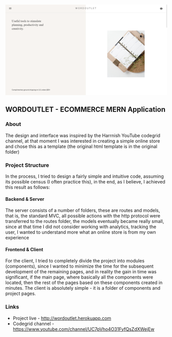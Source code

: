![WORDOUTLET - Hero](screenshot.png)

## WORDOUTLET - ECOMMERCE MERN Application

### About

The design and interface was inspired by the Harrnish YouTube codegrid channel, at that moment I was interested in creating a simple online store and chose this as a template (the original html template is in the original folder)

### Project Structure

In the process, I tried to design a fairly simple and intuitive code, assuming its possible census (I often practice this), in the end, as I believe, I achieved this result as follows:

#### Backend & Server

The server consists of a number of folders, these are routes and models, that is, the standard MVC, all possible actions with the http protocol were transferred to the routes folder, the models eventually became really small, since at that time I did not consider working with analytics, tracking the user, I wanted to understand more what an online store is from my own experience

#### Frontend & Client

For the client, I tried to completely divide the project into modules (components), since I wanted to minimize the time for the subsequent development of the remaining pages, and in reality the gain in time was significant, if the main page, where basically all the components were located, then the rest of the pages based on these components created in minutes. The client is absolutely simple - it is a folder of components and project pages.

### Links

- Project live - http://wordoutlet.herokuapp.com
- Codegrid channel - https://www.youtube.com/channel/UC7pVho4O31FyfQsZdXWejEw